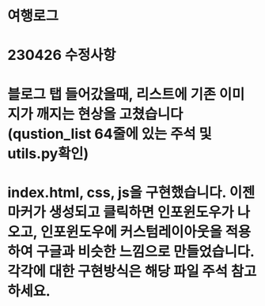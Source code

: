 # 여행로그

# 230426 수정사항 
# 블로그 탭 들어갔을때, 리스트에 기존 이미지가 깨지는 현상을 고쳤습니다(qustion_list 64줄에 있는 주석 및 utils.py확인)
# index.html, css, js을 구현했습니다. 이젠 마커가 생성되고 클릭하면 인포윈도우가 나오고, 인포윈도우에 커스텀레이아웃을 적용하여 구글과 비슷한 느낌으로 만들었습니다. 각각에 대한 구현방식은 해당 파일 주석 참고하세요.



